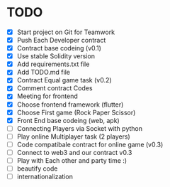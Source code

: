 # TODO

- [x] Start project on Git for Teamwork
- [x] Push Each Developer contract
- [x] Contract base codeing (v0.1)
- [x] Use stable Solidity version
- [x] Add requirements.txt file
- [x] Add TODO.md file
- [x] Contract Equal game task (v0.2)
- [x] Comment contract Codes
- [x] Meeting for frontend
- [x] Choose frontend framework (flutter)
- [x] Choose First game (Rock Paper Scissor)
- [x] Front End base codeing (web, apk)
- [ ] Connecting Players via Socket with python
- [ ] Play online Multiplayer task (2 players)
- [ ] Code compatibale contract for online game (v0.3)
- [ ] Connect to web3 and our contract v0.3
- [ ] Play with Each other and party time :)
- [ ] beautify code
- [ ] internationalization
